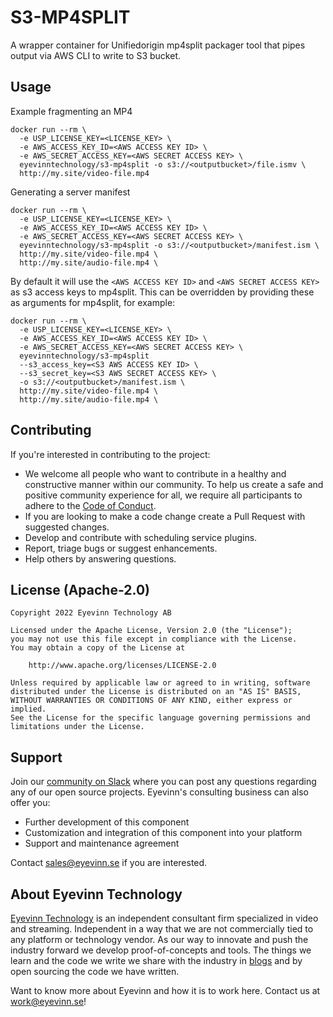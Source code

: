 # S3-MP4SPLIT

A wrapper container for Unifiedorigin mp4split packager tool that pipes output via AWS CLI to write to S3 bucket.

## Usage

Example fragmenting an MP4

```
docker run --rm \
  -e USP_LICENSE_KEY=<LICENSE_KEY> \
  -e AWS_ACCESS_KEY_ID=<AWS ACCESS KEY ID> \
  -e AWS_SECRET_ACCESS_KEY=<AWS SECRET ACCESS KEY> \
  eyevinntechnology/s3-mp4split -o s3://<outputbucket>/file.ismv \
  http://my.site/video-file.mp4
```

Generating a server manifest

```
docker run --rm \
  -e USP_LICENSE_KEY=<LICENSE_KEY> \
  -e AWS_ACCESS_KEY_ID=<AWS ACCESS KEY ID> \
  -e AWS_SECRET_ACCESS_KEY=<AWS SECRET ACCESS KEY> \
  eyevinntechnology/s3-mp4split -o s3://<outputbucket>/manifest.ism \
  http://my.site/video-file.mp4 \
  http://my.site/audio-file.mp4 \
```

By default it will use the `<AWS ACCESS KEY ID>` and `<AWS SECRET ACCESS KEY>` as s3 access keys to mp4split. This can be overridden by providing these as arguments for mp4split, for example:

```
docker run --rm \
  -e USP_LICENSE_KEY=<LICENSE_KEY> \
  -e AWS_ACCESS_KEY_ID=<AWS ACCESS KEY ID> \
  -e AWS_SECRET_ACCESS_KEY=<AWS SECRET ACCESS KEY> \
  eyevinntechnology/s3-mp4split 
  --s3_access_key=<S3 AWS ACCESS KEY ID> \
  --s3_secret_key=<S3 AWS SECRET ACCESS KEY> \
  -o s3://<outputbucket>/manifest.ism \
  http://my.site/video-file.mp4 \
  http://my.site/audio-file.mp4 \
```

## Contributing

If you're interested in contributing to the project:

- We welcome all people who want to contribute in a healthy and constructive manner within our community. To help us create a safe and positive community experience for all, we require all participants to adhere to the [Code of Conduct](CODE_OF_CONDUCT.md).
- If you are looking to make a code change create a Pull Request with suggested changes.
- Develop and contribute with scheduling service plugins.
- Report, triage bugs or suggest enhancements.
- Help others by answering questions.

## License (Apache-2.0)

```
Copyright 2022 Eyevinn Technology AB

Licensed under the Apache License, Version 2.0 (the "License");
you may not use this file except in compliance with the License.
You may obtain a copy of the License at

    http://www.apache.org/licenses/LICENSE-2.0

Unless required by applicable law or agreed to in writing, software
distributed under the License is distributed on an "AS IS" BASIS,
WITHOUT WARRANTIES OR CONDITIONS OF ANY KIND, either express or implied.
See the License for the specific language governing permissions and
limitations under the License.
```

## Support

Join our [community on Slack](http://slack.streamingtech.se) where you can post any questions regarding any of our open source projects. Eyevinn's consulting business can also offer you:

- Further development of this component
- Customization and integration of this component into your platform
- Support and maintenance agreement

Contact [sales@eyevinn.se](mailto:sales@eyevinn.se) if you are interested.

## About Eyevinn Technology

[Eyevinn Technology](https://www.eyevinntechnology.se) is an independent consultant firm specialized in video and streaming. Independent in a way that we are not commercially tied to any platform or technology vendor. As our way to innovate and push the industry forward we develop proof-of-concepts and tools. The things we learn and the code we write we share with the industry in [blogs](https://dev.to/video) and by open sourcing the code we have written.

Want to know more about Eyevinn and how it is to work here. Contact us at work@eyevinn.se!